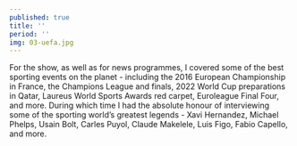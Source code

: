 ```yaml
---
published: true
title: ''
period: ''
img: 03-uefa.jpg
---
```

For the show, as well as for news programmes, I covered some of the best sporting events on the planet - including the 2016 European Championship in France, the Champions League and finals, 2022 World Cup preparations in Qatar, Laureus World Sports Awards red carpet, Euroleague Final Four, and more. During which time I had the absolute honour of interviewing some of the sporting world’s greatest legends - Xavi Hernandez, Michael Phelps, Usain Bolt, Carles Puyol, Claude Makelele, Luis Figo, Fabio Capello, and more.
